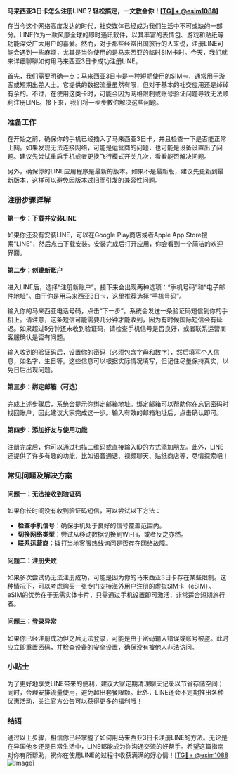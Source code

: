 **马来西亚3日卡怎么注册LINE？轻松搞定，一文教会你！[[TG💪+ @esim1088](https://t.me/s/esim1088)]**

在当今这个网络高度发达的时代，社交媒体已经成为我们生活中不可或缺的一部分。LINE作为一款风靡全球的即时通讯软件，以其丰富的表情包、游戏和贴纸等功能深受广大用户的喜爱。然而，对于那些经常出国旅行的人来说，注册LINE可能会遇到一些麻烦，尤其是当你使用的是马来西亚的临时SIM卡时。今天，我们就来详细聊聊如何用马来西亚3日卡成功注册LINE。

首先，我们需要明确一点：马来西亚3日卡是一种短期使用的SIM卡，通常用于游客或短期出差人士。它提供的数据流量虽然有限，但对于基本的社交应用还是绰绰有余的。不过，在使用这类卡时，可能会因为网络限制或账号验证问题导致无法顺利注册LINE。接下来，我们将一步步教你解决这些问题。

### **准备工作**

在开始之前，确保你的手机已经插入了马来西亚3日卡，并且检查一下是否能正常上网。如果发现无法连接网络，可能是运营商的问题，也可能是设备设置出了问题。建议先尝试重启手机或者更换飞行模式开关几次，看看能否解决问题。

另外，确保你的LINE应用程序是最新的版本。如果不是最新版，建议先更新到最新版本，这样可以避免因版本过旧而引发的兼容性问题。

### **注册步骤详解**

#### **第一步：下载并安装LINE**

如果你还没有安装LINE，可以在Google Play商店或者Apple App Store搜索“LINE”，然后点击下载安装。安装完成后打开应用，你会看到一个简洁的欢迎界面。

#### **第二步：创建新账户**

进入LINE后，选择“注册新账户”。接下来会出现两种选项：“手机号码”和“电子邮件地址”。由于你是用马来西亚3日卡，这里推荐选择“手机号码”。

输入你的马来西亚电话号码，点击“下一步”。系统会发送一条验证码短信到你的手机上。请注意，这条短信可能需要几分钟才能收到，因为有时候国际短信会有延迟。如果超过5分钟还未收到验证码，请检查手机信号是否良好，或者联系运营商客服确认是否有问题。

输入收到的验证码后，设置你的密码（必须包含字母和数字），然后填写个人信息，如名字、生日等。这些信息可以根据实际情况填写，但记住尽量保持真实，以免日后出现问题。

#### **第三步：绑定邮箱（可选）**

完成上述步骤后，系统会提示你绑定邮箱地址。绑定邮箱可以帮助你在忘记密码时找回账户，因此建议大家完成这一步。输入有效的邮箱地址后，点击确认即可。

#### **第四步：添加好友与使用功能**

注册完成后，你可以通过扫描二维码或直接输入ID的方式添加朋友。此外，LINE还提供了许多有趣的功能，比如语音通话、视频聊天、贴纸商店等，尽情探索吧！

### **常见问题及解决方案**

#### **问题一：无法接收到验证码**

如果你长时间没有收到验证码短信，可以尝试以下方法：

- **检查手机信号**：确保手机处于良好的信号覆盖范围内。
- **切换网络类型**：尝试从移动数据切换到Wi-Fi，或者反之亦然。
- **联系运营商**：拨打当地客服热线询问是否存在网络故障。

#### **问题二：注册失败**

如果多次尝试仍无法注册成功，可能是因为你的马来西亚3日卡存在某些限制。这种情况下，可以考虑购买一张专门支持海外用户注册的虚拟SIM卡（eSIM）。eSIM的优势在于无需实体卡片，只需通过手机设置即可激活，非常适合短期旅行者。

#### **问题三：登录异常**

如果你已经注册成功但之后无法登录，可能是由于密码输入错误或账号被盗。此时应立即重置密码，并检查设备的安全设置，确保没有被他人非法访问。

### **小贴士**

为了更好地享受LINE带来的便利，建议大家定期清理聊天记录以节省存储空间；同时，合理安排流量使用，避免超出套餐限额。此外，LINE还会不定期推出各种优惠活动，关注官方公告可以获得更多的福利哦！

### **结语**

通过以上步骤，相信你已经掌握了如何用马来西亚3日卡注册LINE的方法。无论是在异国他乡还是日常生活中，LINE都能成为你沟通交流的好帮手。希望这篇指南对你有所帮助，祝你在使用LINE的过程中收获满满的好心情！[[TG💪+ @esim1088](https://t.me/s/esim1088) ![Image](https://i.postimg.cc/4NQfJmqS/Snipaste-2025-05-13-00-14-12.png)]
